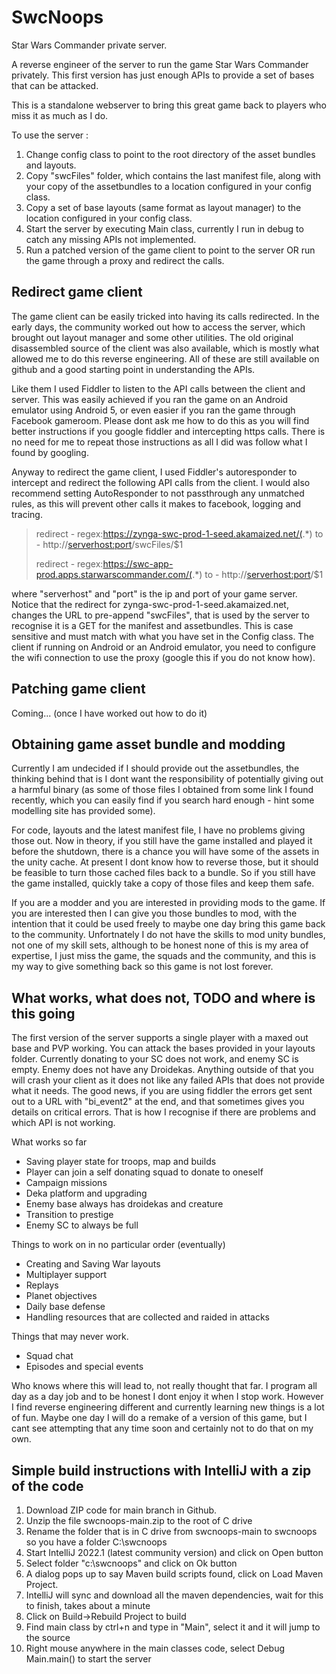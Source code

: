 # SwcNoops
Star Wars Commander private server.

A reverse engineer of the server to run the game Star Wars Commander privately.
This first version has just enough APIs to provide a set of bases that can be attacked.

This is a standalone webserver to bring this great game back to players who miss it as much as I do.

To use the server :

1) Change config class to point to the root directory of the asset bundles and layouts.
2) Copy "swcFiles" folder, which contains the last manifest file, along with your copy of the assetbundles to a location configured in your config class.
3) Copy a set of base layouts (same format as layout manager) to the location configured in your config class.
4) Start the server by executing Main class, currently I run in debug to catch any missing APIs not implemented.
5) Run a patched version of the game client to point to the server OR run the game through a proxy and redirect the calls.

## Redirect game client
The game client can be easily tricked into having its calls redirected. In the early days, the community worked out how to access the server, which brought out layout manager and some other utilities. The old original disassembled source of the client was also available, which is mostly what allowed me to do this reverse engineering. All of these are still available on github and a good starting point in understanding the APIs.

Like them I used Fiddler to listen to the API calls between the client and server. This was easily achieved if you ran the game on an Android emulator using Android 5, or even easier if you ran the game through Facebook gameroom. Please dont ask me how to do this as you will find better instructions if you google fiddler and intercepting https calls. There is no need for me to repeat those instructions as all I did was follow what I found by googling.

Anyway to redirect the game client, I used Fiddler's autoresponder to intercept and redirect the following API calls from the client.
I would also recommend setting AutoResponder to not passthrough any unmatched rules, as this will prevent other calls it makes to facebook, logging and tracing.

>redirect - regex:https://zynga-swc-prod-1-seed.akamaized.net/(.*)
>to - http://<serverhost:port>/swcFiles/$1
>
>redirect - regex:https://swc-app-prod.apps.starwarscommander.com/(.*)
>to - http://<serverhost:port>/$1

where "serverhost" and "port" is the ip and port of your game server.
Notice that the redirect for zynga-swc-prod-1-seed.akamaized.net, changes the URL to pre-append "swcFiles", that is used by the server to recognise it is a GET for the manifest and assetbundles. This is case sensitive and must match with what you have set in the Config class.
The client if running on Android or an Android emulator, you need to configure the wifi connection to use the proxy (google this if you do not know how).

## Patching game client
Coming... (once I have worked out how to do it)

## Obtaining game asset bundle and modding
Currently I am undecided if I should provide out the assetbundles, the thinking behind that is I dont want the responsibility of potentially giving out a harmful binary (as some of those files I obtained from some link I found recently, which you can easily find if you search hard enough - hint some modelling site has provided some).

For code, layouts and the latest manifest file, I have no problems giving those out.
Now in theory, if you still have the game installed and played it before the shutdown, there is a chance you will have some of the assets in the unity cache. At present I dont know how to reverse those, but it should be feasible to turn those cached files back to a bundle. So if you still have the game installed, quickly take a copy of those files and keep them safe.

If you are a modder and you are interested in providing mods to the game. If you are interested then I can give you those bundles to mod, with the intention that it could be used freely to maybe one day bring this game back to the community. Unfortnately I do not have the skills to mod unity bundles, not one of my skill sets, although to be honest none of this is my area of expertise, I just miss the game, the squads and the community, and this is my way to give something back so this game is not lost forever.

## What works, what does not, TODO and where is this going
The first version of the server supports a single player with a maxed out base and PVP working.
You can attack the bases provided in your layouts folder. 
Currently donating to your SC does not work, and enemy SC is empty.
Enemy does not have any Droidekas.
Anything outside of that you will crash your client as it does not like any failed APIs that does not provide what it needs.
The good news, if you are using fiddler the errors get sent out to a URL with "bi_event2" at the end, and that sometimes gives you details on critical errors.
That is how I recognise if there are problems and which API is not working.

What works so far
* Saving player state for troops, map and builds
* Player can join a self donating squad to donate to oneself
* Campaign missions
* Deka platform and upgrading
* Enemy base always has droidekas and creature
* Transition to prestige
* Enemy SC to always be full

Things to work on in no particular order (eventually)
* Creating and Saving War layouts
* Multiplayer support
* Replays
* Planet objectives
* Daily base defense
* Handling resources that are collected and raided in attacks

Things that may never work.
* Squad chat
* Episodes and special events

Who knows where this will lead to, not really thought that far.
I program all day as a day job and to be honest I dont enjoy it when I stop work. However I find reverse engineering different and currently learning new things is a lot of fun. Maybe one day I will do a remake of a version of this game, but I cant see attempting that any time soon and certainly not to do that on my own.

## Simple build instructions with IntelliJ with a zip of the code

1. Download ZIP code for main branch in Github.
2. Unzip the file swcnoops-main.zip to the root of C drive
3. Rename the folder that is in C drive from swcnoops-main to swcnoops so you have a folder C:\swcnoops
4. Start IntelliJ 2022.1 (latest community version) and click on Open button
5. Select folder "c:\swcnoops" and click on Ok button
6. A dialog pops up to say Maven build scripts found, click on Load Maven Project.
7. IntelliJ will sync and download all the maven dependencies, wait for this to finish, takes about a minute
8. Click on Build->Rebuild Project to build
9. Find main class by ctrl+n and type in "Main", select it and it will jump to the source
10. Right mouse anywhere in the main classes code, select Debug Main.main() to start the server

